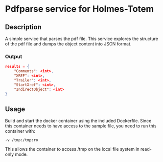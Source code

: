 # Pdfparse service for Holmes-Totem

## Description

A simple service that parses the pdf file. This service explores the structure of the pdf file and dumps the object content into JSON format.

### Output
```json
results = {
	"Comments": <int>,
	"XREF": <int>,
	"Trailer": <int>,
	"StartXref": <int>,
	"IndirectObject": <int>
}
```

## Usage

Build and start the docker container using the included Dockerfile. Since this container needs to have access to the sample file, you need to run this container with:

`-v /tmp:/tmp:ro`

This allows the container to access /tmp on the local file system in read-only mode.
